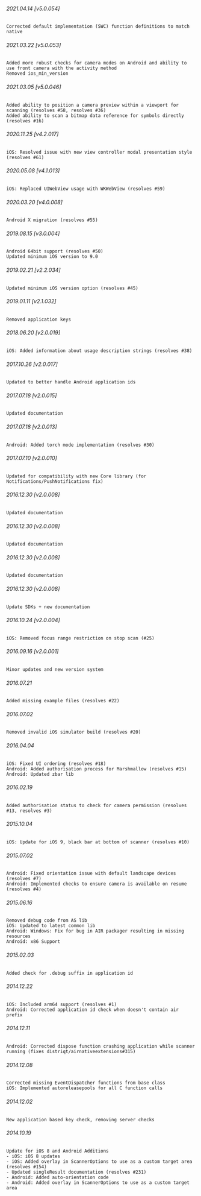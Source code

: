 

###### 2021.04.14 [v5.0.054]

```
Corrected default implementation (SWC) function definitions to match native
```


###### 2021.03.22 [v5.0.053]

```
Added more robust checks for camera modes on Android and ability to use front camera with the activity method
Removed ios_min_version
```


###### 2021.03.05 [v5.0.046]

```
Added ability to position a camera preview within a viewport for scanning (resolves #58, resolves #36)
Added ability to scan a bitmap data reference for symbols directly (resolves #16)
```


###### 2020.11.25 [v4.2.017]

```
iOS: Resolved issue with new view controller modal presentation style (resolves #61)
```


###### 2020.05.08 [v4.1.013]

```
iOS: Replaced UIWebView usage with WKWebView (resolves #59)
```


###### 2020.03.20 [v4.0.008]

```
Android X migration (resolves #55)
```


###### 2019.08.15 [v3.0.004]

```
Android 64bit support (resolves #50)
Updated minimum iOS version to 9.0
```


###### 2019.02.21 [v2.2.034]

```
Updated minimum iOS version option (resolves #45)
```


###### 2019.01.11 [v2.1.032]

```
Removed application keys
```


###### 2018.06.20 [v2.0.019]

```
iOS: Added information about usage description strings (resolves #38)
```


###### 2017.10.26 [v2.0.017]

```
Updated to better handle Android application ids
```


###### 2017.07.18 [v2.0.015]

```
Updated documentation
```


###### 2017.07.18 [v2.0.013]

```
Android: Added torch mode implementation (resolves #30)
```


###### 2017.07.10 [v2.0.010]

```
Updated for compatibility with new Core library (for Notifications/PushNotifications fix)
```


###### 2016.12.30 [v2.0.008]

```
Updated documentation
```


###### 2016.12.30 [v2.0.008]

```
Updated documentation
```


###### 2016.12.30 [v2.0.008]

```
Updated documentation
```


###### 2016.12.30 [v2.0.008]

```
Update SDKs + new documentation
```


###### 2016.10.24 [v2.0.004]

```
iOS: Removed focus range restriction on stop scan (#25)
```


###### 2016.09.16 [v2.0.001]

```
Minor updates and new version system
```


######  2016.07.21

```
Added missing example files (resolves #22)
```


######  2016.07.02

```
Removed invalid iOS simulator build (resolves #20)
```


###### 2016.04.04

```
iOS: Fixed UI ordering (resolves #18)
Android: Added authorisation process for Marshmallow (resolves #15)
Android: Updated zbar lib
```


###### 2016.02.19

```
Added authorisation status to check for camera permission (resolves #13, resolves #3)
```


###### 2015.10.04

```
iOS: Update for iOS 9, black bar at bottom of scanner (resolves #10)
```



###### 2015.07.02

```
Android: Fixed orientation issue with default landscape devices (resolves #7)
Android: Implemented checks to ensure camera is available on resume (resolves #4)
```


###### 2015.06.16

```
Removed debug code from AS lib
iOS: Updated to latest common lib
Android: Windows: Fix for bug in AIR packager resulting in missing resources
Android: x86 Support
```


###### 2015.02.03

```
Added check for .debug suffix in application id
```


###### 2014.12.22

```
iOS: Included arm64 support (resolves #1) 
Android: Corrected application id check when doesn't contain air prefix
```


###### 2014.12.11

```
Android: Corrected dispose function crashing application while scanner running (fixes distriqt/airnativeextensions#315)
```


###### 2014.12.08

```
Corrected missing EventDispatcher functions from base class
iOS: Implemented autoreleasepools for all C function calls
```


###### 2014.12.02

```
New application based key check, removing server checks
```


###### 2014.10.19

```
Update for iOS 8 and Android Additions
- iOS: iOS 8 updates
- iOS: Added overlay in ScannerOptions to use as a custom target area (resolves #154)
- Updated singleResult documentation (resolves #231)
- Android: Added auto-orientation code
- Android: Added overlay in ScannerOptions to use as a custom target area
```
